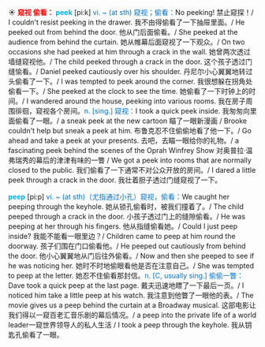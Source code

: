 ☀ <font color="red">**窥视 偷看：**</font>
<font color="sky blue">**peek**</font> [pi:k]
<font color="#0070c0">vi. ~ (at sth) 窥视；偷看：</font>No peeking! 禁止窥探！/ I couldn't resist peeking in the drawer. 我不由得偷看了一下抽屉里面。/ He peeked out from behind the door. 他从门后面偷看。/ She peeked at the audience from behind the curtain. 她从帷幕后面窥视了一下观众。/ On two occasions she had peeked at him through a crack in the wall. 她曾两次透过墙缝窥视他。/ The child peeked through a crack in the door. 这个孩子透过门缝愉看。/ Daniel peeked cautiously over his shoulder. 丹尼尔小心翼翼地转过头偷看了一下。/ I was tempted to peek around the corner. 我很想躲在拐角处偷看一下。/ She peeked at the clock to see the time. 她偷看了一下时钟上的时间。/ I wandered around the house, peeking into various rooms. 我在房子周围徘徊，窥视各个房间。<font color="#0070c0">n. [sing.] 窥视：</font>I took a quick peek inside. 我匆匆向里面偷看了一眼。/ a sneak peek at the new cartoon 瞄了一眼新漫画 / Brooke couldn't help but sneak a peek at him. 布鲁克忍不住偷偷地看了他一下。/ Go ahead and take a peek at your presents. 去吧，去瞄一眼给你的礼物。/ a fascinating peek behind the scenes of the Oprah Winfrey Show 对奥普拉·温弗瑞秀的幕后的津津有味的一瞥 / We got a peek into rooms that are normally closed to the public. 我们偷看了一下通常不对公众开放的房间。/ I dared a little peek through a crack in the door. 我壮着胆子透过门缝窥视了一下。

<font color="sky blue">**peep**</font> [pi:p]
<font color="#0070c0">vi. ~ (at sth)（尤指通过小孔）窥视，偷看：</font>We caught her peeping through the keyhole. 她从锁孔偷看时，被我们撞着了。/ The child peeped through a crack in the door. 小孩子透过门上的缝隙偷看。/ He was peeping at her through his fingers. 他从指缝偷看她。/ Could I just peep inside? 我能不能看一眼里边？/ Children came to peep at him round the doorway. 孩子们围在门口偷看他。/ He peeped out cautiously from behind the door. 他小心翼翼地从门后往外偷看。/ Now and then she peeped to see if he was noticing her. 她时不时地偷眼看他是否在注意自己。/ She was tempted to peep at the letter. 她忍不住偷看那封信。<font color="#0070c0">n. [C, usually sing.] 偷偷一瞥：</font>Dave took a quick peep at the last page. 戴夫迅速地瞟了一下最后一页。/ I noticed him take a little peep at his watch. 我注意到他瞥了一眼他的表。/ The movie gives us a peep behind the curtain at a Broadway musical. 这部电影让我们得以一窥百老汇音乐剧的幕后情况。/ a peep into the private life of a world leader一窥世界领导人的私人生活 / I took a peep through the keyhole. 我从钥匙孔偷看了一眼。






